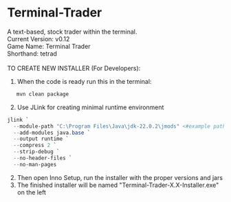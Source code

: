 # Terminal-Trader
A text-based, stock trader within the terminal.
<br />
Current Version: v0.12 <br />
Game Name: Terminal Trader <br />
Shorthand: tetrad <br />
<br />
TO CREATE NEW INSTALLER (For Developers):
1. When the code is ready run this in the terminal:
```powershell
   mvn clean package
```
2. Use JLink for creating minimal runtime environment
```powershell
jlink `
  --module-path "C:\Program Files\Java\jdk-22.0.2\jmods" <#example path#>`
  --add-modules java.base `
  --output runtime `
  --compress 2 `
  --strip-debug `
  --no-header-files `
  --no-man-pages
```
2. Then open Inno Setup, run the installer with the proper versions and jars
3. The finished installer will be named "Terminal-Trader-X.X-Installer.exe" on the left
